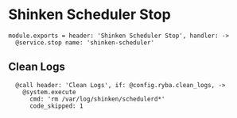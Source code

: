 
# Shinken Scheduler Stop

    module.exports = header: 'Shinken Scheduler Stop', handler: ->
      @service.stop name: 'shinken-scheduler'

## Clean Logs

      @call header: 'Clean Logs', if: @config.ryba.clean_logs, ->
        @system.execute
          cmd: 'rm /var/log/shinken/schedulerd*'
          code_skipped: 1
